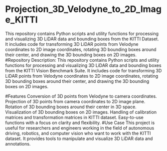 # Projection_3D_Velodyne_to_2D_Image_KITTI
This repository contains Python scripts and utility functions for processing and visualizing 3D LiDAR data and bounding boxes from the KITTI Dataset. It includes code for transforming 3D LiDAR points from Velodyne coordinates to 2D image coordinates, rotating 3D bounding boxes around their center, and drawing the 3D bounding boxes on 2D images.
#Repository Description:
This repository contains Python scripts and utility functions for processing and visualizing 3D LiDAR data and bounding boxes from the KITTI Vision Benchmark Suite. It includes code for transforming 3D LiDAR points from Velodyne coordinates to 2D image coordinates, rotating 3D bounding boxes around their center, and drawing the 3D bounding boxes on 2D images.

#Features
Conversion of 3D points from Velodyne to camera coordinates.
Projection of 3D points from camera coordinates to 2D image plane.
Rotation of 3D bounding boxes around their center in 3D space.
Visualization of 3D bounding boxes on 2D images.
Handling of calibration matrices and transformation matrices in KITTI dataset.
Easy-to-use functions with a focus on clarity and flexibility.
#Use Case
This project is useful for researchers and engineers working in the field of autonomous driving, robotics, and computer vision who want to work with the KITTI dataset. It provides tools to manipulate and visualize 3D LiDAR data and annotations.

